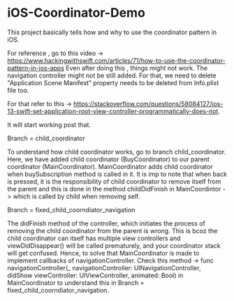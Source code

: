 # iOS-Coordinator-Demo

This project basically tells how and why to use the coordinator pattern in iOS. 


For reference , go to this video -> https://www.hackingwithswift.com/articles/71/how-to-use-the-coordinator-pattern-in-ios-apps
Even after doing this , things might not work. The navigation controller might not be still added. For that, we need to delete "Application Scene Manifest" property needs to be deleted from Info.plist file too. 


For that refer to this -> https://stackoverflow.com/questions/58084127/ios-13-swift-set-application-root-view-controller-programmatically-does-not. 

It will start working post that.

Branch = child_coordinator

To understand how child coordinator works, go to branch child_coordinator.
Here, we have added child coordinator (BuyCoordinator) to our parent coordinator (MainCoordinator). MainCoordinator adds child coordinator when buySubscription method is called in it. It is imp to note that when back is pressed, it is the responsibility of child coordinator to remove itself from the parent and this is done in the method childDidFinish in MainCoordintor -> which is called by child when removing self.


Branch = fixed_child_coorndiator_navigation

The didFinish method of the controller, which initiates the process of removing the child coordinator from the parent is wrong. This is bcoz the child coordinator can itself has multiple view controllers and viewDidDisappear() will be called prematurely, and your coordinator stack will get confused. Hence, to solve that MainCoordinator is made to implement callbacks of navigationController. Check this method -> func navigationController(_ navigationController: UINavigationController, didShow viewController: UIViewController, animated: Bool)  in MainCoordinator to understand this in Branch = fixed_child_coorndiator_navigation.


